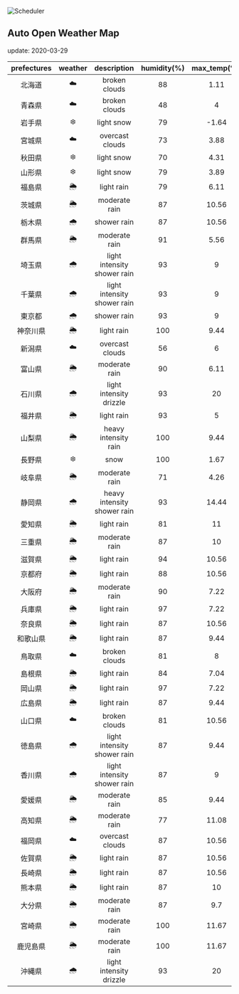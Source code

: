 ![Scheduler](https://github.com/0x0u/auto_open_weather_map/workflows/Scheduler/badge.svg)
## Auto Open Weather Map
update: 2020-03-29

|prefectures|weather|description|humidity(%)|max_temp(℃)|min_temp(℃)|
|:-----------:|:------------:|:------------:|:-----------:|:------------:|:-----------:|
|北海道|☁️|broken clouds|88|1.11|0|
|青森県|☁️|broken clouds|48|4|3.33|
|岩手県|❄️|light snow|79|-1.64|-1.64|
|宮城県|☁️|overcast clouds|73|3.88|3.88|
|秋田県|❄️|light snow|70|4.31|4.31|
|山形県|❄️|light snow|79|3.89|2.78|
|福島県|🌦|light rain|79|6.11|1.67|
|茨城県|🌦|moderate rain|87|10.56|7.78|
|栃木県|🌧|shower rain|87|10.56|5.56|
|群馬県|🌦|moderate rain|91|5.56|0|
|埼玉県|🌧|light intensity shower rain|93|9|6.67|
|千葉県|🌧|light intensity shower rain|93|9|7|
|東京都|🌧|shower rain|93|9|6.67|
|神奈川県|🌦|light rain|100|9.44|6.67|
|新潟県|☁️|overcast clouds|56|6|1.67|
|富山県|🌦|moderate rain|90|6.11|5|
|石川県|🌧|light intensity drizzle|93|20|19|
|福井県|🌦|light rain|93|5|5|
|山梨県|🌦|heavy intensity rain|100|9.44|6.67|
|長野県|❄️|snow|100|1.67|0|
|岐阜県|🌦|moderate rain|71|4.26|4.26|
|静岡県|🌧|heavy intensity shower rain|93|14.44|5.56|
|愛知県|🌦|light rain|81|11|9.44|
|三重県|🌦|moderate rain|87|10|10|
|滋賀県|🌦|light rain|94|10.56|3.89|
|京都府|🌦|light rain|88|10.56|3.89|
|大阪府|🌦|moderate rain|90|7.22|0.56|
|兵庫県|🌦|light rain|97|7.22|3.89|
|奈良県|🌦|light rain|87|10.56|7.78|
|和歌山県|🌦|light rain|87|9.44|7.22|
|鳥取県|☁️|broken clouds|81|8|8|
|島根県|🌦|light rain|84|7.04|7.04|
|岡山県|🌦|light rain|97|7.22|7.22|
|広島県|🌦|light rain|87|9.44|8.89|
|山口県|☁️|broken clouds|81|10.56|10|
|徳島県|🌧|light intensity shower rain|87|9.44|7.22|
|香川県|🌧|light intensity shower rain|87|9|7.22|
|愛媛県|🌦|moderate rain|85|9.44|9.44|
|高知県|🌦|moderate rain|77|11.08|11.08|
|福岡県|☁️|overcast clouds|87|10.56|8.89|
|佐賀県|🌦|light rain|87|10.56|9.44|
|長崎県|🌦|light rain|87|10.56|10|
|熊本県|🌦|light rain|87|10|10|
|大分県|🌦|moderate rain|87|9.7|9.7|
|宮崎県|🌦|moderate rain|100|11.67|11.67|
|鹿児島県|🌦|moderate rain|100|11.67|11.67|
|沖縄県|🌧|light intensity drizzle|93|20|19|
